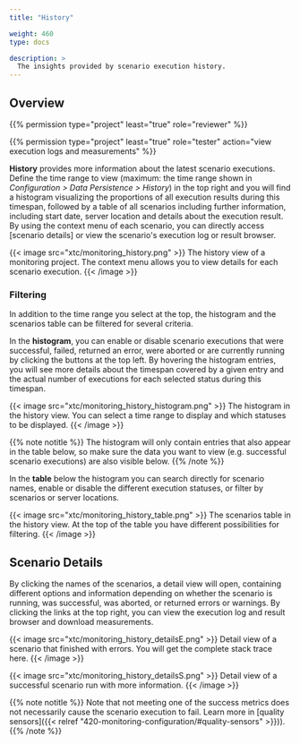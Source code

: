 ```yaml
---
title: "History"

weight: 460
type: docs

description: >
  The insights provided by scenario execution history.
---
```


## Overview

{{% permission type="project" least="true" role="reviewer" %}}

{{% permission type="project" least="true" role="tester" action="view execution logs and measurements" %}}

**History** provides more information about the latest scenario executions. Define the time range to view (maximum: the time range shown in _Configuration > Data Persistence > History_) in the top right and you will find a histogram visualizing the proportions of all execution results during this timespan, followed by a table of all scenarios including further information, including start date, server location and details about the execution result. By using the context menu of each scenario, you can directly access [scenario details] or view the scenario's execution log or result browser.

{{< image src="xtc/monitoring_history.png" >}}
The history view of a monitoring project. The context menu allows you to view details for each scenario execution.
{{< /image >}}

### Filtering

In addition to the time range you select at the top, the histogram and the scenarios table can be filtered for several criteria. 

In the **histogram**, you can enable or disable scenario executions that were successful, failed, returned an error, were aborted or are currently running by clicking the buttons at the top left. By hovering the histogram entries, you will see more details about the timespan covered by a given entry and the actual number of executions for each selected status during this timespan.

{{< image src="xtc/monitoring_history_histogram.png" >}}
The histogram in the history view. You can select a time range to display and which statuses to be displayed.
{{< /image >}}

{{% note notitle %}}
The histogram will only contain entries that also appear in the table below, so make sure the data you want to view (e.g. successful scenario executions) are also visible below.
{{% /note %}}

In the **table** below the histogram you can search directly for scenario names, enable or disable the different execution statuses, or filter by scenarios or server locations. 

{{< image src="xtc/monitoring_history_table.png" >}}
The scenarios table in the history view. At the top of the table you have different possibilities for filtering.
{{< /image >}}

## Scenario Details

By clicking the names of the scenarios, a detail view will open, containing different options and information depending on whether the scenario is running, was successful, was aborted, or returned errors or warnings. By clicking the links at the top right, you can view the execution log and result browser and download measurements.

{{< image src="xtc/monitoring_history_detailsE.png" >}}
Detail view of a scenario that finished with errors. You will get the complete stack trace here.
{{< /image >}}

{{< image src="xtc/monitoring_history_detailsS.png" >}}
Detail view of a successful scenario run with more information. 
{{< /image >}}

{{% note notitle %}}
Note that not meeting one of the success metrics does not necessarily cause the scenario execution to fail. Learn more in [quality sensors]({{< relref "420-monitoring-configuration/#quality-sensors" >}})).
{{% /note %}}